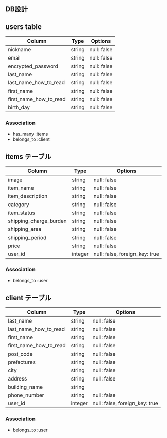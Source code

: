 ## DB設計

## users table

| Column                 | Type   | Options     |
| ---------------------- | ------ | ----------- |
| nickname               | string | null: false |
| email                  | string | null: false |
| encrypted_password     | string | null: false |
| last_name              | string | null: false |
| last_name_how_to_read  | string | null: false |
| first_name             | string | null: false |
| first_name_how_to_read | string | null: false |
| birth_day              | string | null: false |

### Association
* has_many :items
* belongs_to :client


## items テーブル

| Column                 | Type    | Options                        |
| ---------------------- | ------- | ------------------------------ |
| image                  | string  | null: false                    |
| item_name              | string  | null: false                    |
| item_description       | string  | null: false                    |
| category               | string  | null: false                    |
| item_status            | string  | null: false                    |
| shipping_charge_burden | string  | null: false                    |
| shipping_area          | string  | null: false                    |
| shipping_period        | string  | null: false                    |
| price                  | string  | null: false                    |
| user_id                | integer | null: false, foreign_key: true |

### Association
 - belongs_to :user


## client テーブル

| Column                 | Type    | Options                        |
| ---------------------- | ------- | ------------------------------ |
| last_name              | string  | null: false                    |
| last_name_how_to_read  | string  | null: false                    |
| first_name             | string  | null: false                    |
| first_name_how_to_read | string  | null: false                    |
| post_code              | string  | null: false                    |
| prefectures            | string  | null: false                    |
| city                   | string  | null: false                    |
| address                | string  | null: false                    |
| building_name          | string  |                                |
| phone_number           | string  | null: false                    |
| user_id                | integer | null: false, foreign_key: true |

### Association
- belongs_to :user


<!-- ##フリマアプリ

users テーブル
・nickname(ニックネーム)
・email(Eメール)
・encrypted_password(パスワード)
・last_name(名字)
・last_name_how_to_read(名字フリガナ)
・first_name(名前)
・first_name_how_to_read(名前フリガナ)
・birth_day(生年月日)


items テーブル
・image(商品画像)
・item_name(商品名)
・item_description(商品説明
・category(カテゴリー)
・item_status(商品の状態)
・shipping_charge_burden(配送料負担)
・shipping_area(発送元の地域)
・shipping_period(発送までの日数)
・price
・user_id


comments テーブル
・text
・user_id
・item_id


client テーブル
・last_name(名字)
・last_name_how_to_read(名字フリガナ)
・first_name(名前)
・first_name_how_to_read(名前フリガナ)
・post_code
・prefectures(都道府県)
・city(市)
・address(住所)
・user_id -->
